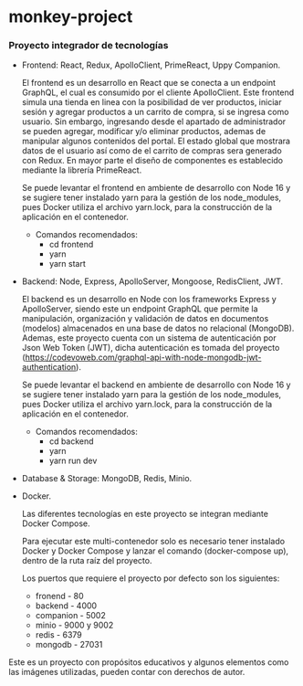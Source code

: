# monkey-project

### Proyecto integrador de tecnologías

- Frontend: React, Redux, ApolloClient, PrimeReact, Uppy Companion.

  El frontend es un desarrollo en React que se conecta a un endpoint GraphQL, el cual es consumido por el cliente ApolloClient. Este frontend simula una tienda en linea con la posibilidad de ver productos, iniciar sesión y agregar productos a un carrito de compra, si se ingresa como usuario. Sin embargo, ingresando desde el apartado de administrador se pueden agregar, modificar y/o eliminar productos, ademas de manipular algunos contenidos del portal. El estado global que mostrara datos de el usuario así como de el carrito de compras sera generado con Redux. En mayor parte el diseño de componentes es establecido mediante la librería PrimeReact.

  Se puede levantar el frontend en ambiente de desarrollo con Node 16 y se sugiere tener instalado yarn para la gestión de los node_modules, pues Docker utiliza el archivo yarn.lock, para la construcción de la aplicación en el contenedor.

  - Comandos recomendados:
    - cd frontend
    - yarn
    - yarn start

- Backend: Node, Express, ApolloServer, Mongoose, RedisClient, JWT.

  El backend es un desarrollo en Node con los frameworks Express y ApolloServer, siendo este un endpoint GraphQL que permite la manipulación, organización y validación de datos en documentos (modelos) almacenados en una base de datos no relacional (MongoDB). Ademas, este proyecto cuenta con un sistema de autenticación por Json Web Token (JWT), dicha autenticación es tomada del proyecto (https://codevoweb.com/graphql-api-with-node-mongodb-jwt-authentication).

  Se puede levantar el backend en ambiente de desarrollo con Node 16 y se sugiere tener instalado yarn para la gestión de los node_modules, pues Docker utiliza el archivo yarn.lock, para la construcción de la aplicación en el contenedor.

  - Comandos recomendados:
    - cd backend
    - yarn
    - yarn run dev

- Database & Storage: MongoDB, Redis, Minio.

- Docker.

  Las diferentes tecnologías en este proyecto se integran mediante Docker Compose.

  Para ejecutar este multi-contenedor solo es necesario tener instalado Docker y Docker Compose y lanzar el comando (docker-compose up), dentro de la ruta raíz del proyecto.

  Los puertos que requiere el proyecto por defecto son los siguientes:

  - fronend - 80
  - backend - 4000
  - companion - 5002
  - minio - 9000 y 9002
  - redis - 6379
  - mongodb - 27031

Este es un proyecto con propósitos educativos y algunos elementos como las imágenes utilizadas, pueden contar con derechos de autor.
